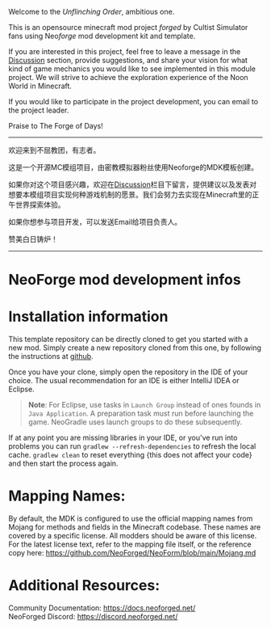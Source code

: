 Welcome to the *Unflinching Order*, ambitious one.

This is an opensource minecraft mod project *forged* by Cultist Simulator fans using Neo*forge* mod development kit and template.

If you are interested in this project, feel free to leave a message in the [Discussion](https://github.com/orgs/Ediacarian-Studio/discussions) section, provide suggestions, and share your vision for what kind of game mechanics you would like to see implemented in this module project. We will strive to achieve the exploration experience of the Noon World in Minecraft.

If you would like to participate in the project development, you can email to the project leader.

Praise to The Forge of Days!

----------

欢迎来到不屈教团，有志者。

这是一个开源MC模组项目，由密教模拟器粉丝使用Neoforge的MDK模板创建。

如果你对这个项目感兴趣，欢迎在[Discussion](https://github.com/orgs/Ediacarian-Studio/discussions)栏目下留言，提供建议以及发表对想要本模组项目实现何种游戏机制的愿景。我们会努力去实现在Minecraft里的正午世界探索体验。

如果你想参与项目开发，可以发送Email给项目负责人。

赞美白日铸炉！

----------

# NeoForge mod development infos
Installation information
=======

This template repository can be directly cloned to get you started with a new
mod. Simply create a new repository cloned from this one, by following the
instructions at [github](https://docs.github.com/en/repositories/creating-and-managing-repositories/creating-a-repository-from-a-template).

Once you have your clone, simply open the repository in the IDE of your choice. The usual recommendation for an IDE is either IntelliJ IDEA or Eclipse.

> **Note**: For Eclipse, use tasks in `Launch Group` instead of ones founds in `Java Application`. A preparation task must run before launching the game. NeoGradle uses launch groups to do these subsequently.

If at any point you are missing libraries in your IDE, or you've run into problems you can
run `gradlew --refresh-dependencies` to refresh the local cache. `gradlew clean` to reset everything 
{this does not affect your code} and then start the process again.

Mapping Names:
============
By default, the MDK is configured to use the official mapping names from Mojang for methods and fields 
in the Minecraft codebase. These names are covered by a specific license. All modders should be aware of this
license. For the latest license text, refer to the mapping file itself, or the reference copy here:
https://github.com/NeoForged/NeoForm/blob/main/Mojang.md

Additional Resources: 
==========
Community Documentation: https://docs.neoforged.net/  
NeoForged Discord: https://discord.neoforged.net/

